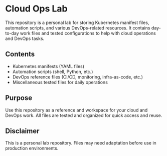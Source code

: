# Cloud Ops Lab

This repository is a personal lab for storing Kubernetes manifest files, automation scripts, and various DevOps-related resources. It contains day-to-day work files and tested configurations to help with cloud operations and DevOps tasks.

## Contents

- Kubernetes manifests (YAML files)
- Automation scripts (shell, Python, etc.)
- DevOps reference files (CI/CD, monitoring, infra-as-code, etc.)
- Miscellaneous tested files for daily operations

## Purpose

Use this repository as a reference and workspace for your cloud and DevOps work. All files are tested and organized for quick access and reuse.

## Disclaimer

This is a personal lab repository. Files may need adaptation before use in production environments.
